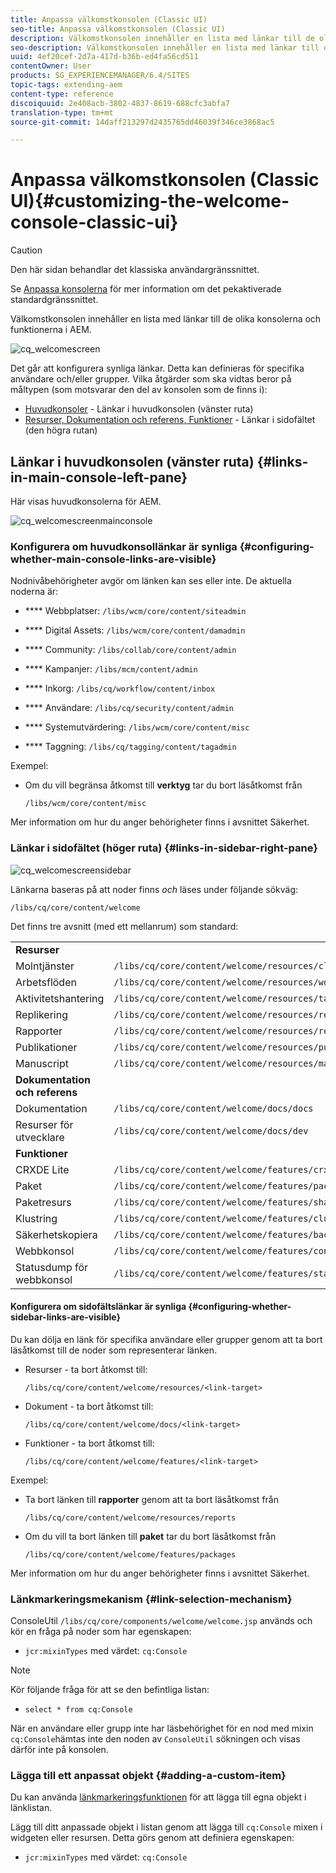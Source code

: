 ```yaml
---
title: Anpassa välkomstkonsolen (Classic UI)
seo-title: Anpassa välkomstkonsolen (Classic UI)
description: Välkomstkonsolen innehåller en lista med länkar till de olika konsolerna och funktionerna i AEM
seo-description: Välkomstkonsolen innehåller en lista med länkar till de olika konsolerna och funktionerna i AEM
uuid: 4ef20cef-2d7a-417d-b36b-ed4fa56cd511
contentOwner: User
products: SG_EXPERIENCEMANAGER/6.4/SITES
topic-tags: extending-aem
content-type: reference
discoiquuid: 2e408acb-3802-4837-8619-688cfc3abfa7
translation-type: tm+mt
source-git-commit: 14daff213297d2435765dd46039f346ce3868ac5

---
```



# Anpassa välkomstkonsolen (Classic UI){#customizing-the-welcome-console-classic-ui}

>[!CAUTION]
>
>Den här sidan behandlar det klassiska användargränssnittet.
>
>Se [Anpassa konsolerna](/help/sites-developing/customizing-consoles-touch.md) för mer information om det pekaktiverade standardgränssnittet.

Välkomstkonsolen innehåller en lista med länkar till de olika konsolerna och funktionerna i AEM.

![cq_welcomescreen](assets/cq_welcomescreen.png)

Det går att konfigurera synliga länkar. Detta kan definieras för specifika användare och/eller grupper. Vilka åtgärder som ska vidtas beror på måltypen (som motsvarar den del av konsolen som de finns i):

* [Huvudkonsoler](#links-in-main-console-left-pane) - Länkar i huvudkonsolen (vänster ruta)
* [Resurser, Dokumentation och referens, Funktioner](#links-in-sidebar-right-pane) - Länkar i sidofältet (den högra rutan)

## Länkar i huvudkonsolen (vänster ruta) {#links-in-main-console-left-pane}

Här visas huvudkonsolerna för AEM.

![cq_welcomescreenmainconsole](assets/cq_welcomescreenmainconsole.png)

### Konfigurera om huvudkonsollänkar är synliga {#configuring-whether-main-console-links-are-visible}

Nodnivåbehörigheter avgör om länken kan ses eller inte. De aktuella noderna är:

* **** Webbplatser: `/libs/wcm/core/content/siteadmin`

* **** Digital Assets: `/libs/wcm/core/content/damadmin`

* **** Community: `/libs/collab/core/content/admin`

* **** Kampanjer: `/libs/mcm/content/admin`

* **** Inkorg: `/libs/cq/workflow/content/inbox`

* **** Användare: `/libs/cq/security/content/admin`

* **** Systemutvärdering: `/libs/wcm/core/content/misc`

* **** Taggning: `/libs/cq/tagging/content/tagadmin`

Exempel:

* Om du vill begränsa åtkomst till **verktyg** tar du bort läsåtkomst från

   `/libs/wcm/core/content/misc`

Mer information om hur du anger behörigheter finns i avsnittet [](/help/sites-administering/security.md) Säkerhet.

### Länkar i sidofältet (höger ruta) {#links-in-sidebar-right-pane}

![cq_welcomescreensidebar](assets/cq_welcomescreensidebar.png)

Länkarna baseras på att noder finns *och* läses under följande sökväg:

`/libs/cq/core/content/welcome`

Det finns tre avsnitt (med ett mellanrum) som standard:

<table> 
 <tbody> 
  <tr> 
   <td><strong>Resurser</strong></td> 
   <td> </td> 
  </tr> 
  <tr> 
   <td> Molntjänster</td> 
   <td><code>/libs/cq/core/content/welcome/resources/cloudservices</code></td> 
  </tr> 
  <tr> 
   <td> Arbetsflöden</td> 
   <td><code>/libs/cq/core/content/welcome/resources/workflows</code></td> 
  </tr> 
  <tr> 
   <td> Aktivitetshantering</td> 
   <td><code>/libs/cq/core/content/welcome/resources/taskmanager</code></td> 
  </tr> 
  <tr> 
   <td> Replikering</td> 
   <td><code>/libs/cq/core/content/welcome/resources/replication</code></td> 
  </tr> 
  <tr> 
   <td> Rapporter</td> 
   <td><code>/libs/cq/core/content/welcome/resources/reports</code></td> 
  </tr> 
  <tr> 
   <td> Publikationer</td> 
   <td><code>/libs/cq/core/content/welcome/resources/publishingadmin</code></td> 
  </tr> 
  <tr> 
   <td> Manuscript</td> 
   <td><code>/libs/cq/core/content/welcome/resources/manuscriptsadmin</code></td> 
  </tr> 
  <tr> 
   <td><strong>Dokumentation och referens</strong></td> 
   <td> </td> 
  </tr> 
  <tr> 
   <td> Dokumentation</td> 
   <td><code>/libs/cq/core/content/welcome/docs/docs</code></td> 
  </tr> 
  <tr> 
   <td> Resurser för utvecklare</td> 
   <td><code>/libs/cq/core/content/welcome/docs/dev</code></td> 
  </tr> 
  <tr> 
   <td><strong>Funktioner</strong></td> 
   <td> </td> 
  </tr> 
  <tr> 
   <td> CRXDE Lite</td> 
   <td><code>/libs/cq/core/content/welcome/features/crxde</code></td> 
  </tr> 
  <tr> 
   <td> Paket</td> 
   <td><code>/libs/cq/core/content/welcome/features/packages</code></td> 
  </tr> 
  <tr> 
   <td> Paketresurs</td> 
   <td><code>/libs/cq/core/content/welcome/features/share</code></td> 
  </tr> 
  <tr> 
   <td> Klustring</td> 
   <td><code>/libs/cq/core/content/welcome/features/cluster</code></td> 
  </tr> 
  <tr> 
   <td> Säkerhetskopiera</td> 
   <td><code>/libs/cq/core/content/welcome/features/backup</code></td> 
  </tr> 
  <tr> 
   <td> Webbkonsol<br /> </td> 
   <td><code>/libs/cq/core/content/welcome/features/config</code></td> 
  </tr> 
  <tr> 
   <td> Statusdump för webbkonsol<br /> </td> 
   <td><code>/libs/cq/core/content/welcome/features/statusdump</code></td> 
  </tr> 
 </tbody> 
</table>

#### Konfigurera om sidofältslänkar är synliga {#configuring-whether-sidebar-links-are-visible}

Du kan dölja en länk för specifika användare eller grupper genom att ta bort läsåtkomst till de noder som representerar länken.

* Resurser - ta bort åtkomst till:

   `/libs/cq/core/content/welcome/resources/<link-target>`

* Dokument - ta bort åtkomst till:

   `/libs/cq/core/content/welcome/docs/<link-target>`

* Funktioner - ta bort åtkomst till:

   `/libs/cq/core/content/welcome/features/<link-target>`

Exempel:

* Ta bort länken till **rapporter** genom att ta bort läsåtkomst från

   `/libs/cq/core/content/welcome/resources/reports`

* Om du vill ta bort länken till **paket** tar du bort läsåtkomst från

   `/libs/cq/core/content/welcome/features/packages`

Mer information om hur du anger behörigheter finns i avsnittet [](/help/sites-administering/security.md) Säkerhet.

### Länkmarkeringsmekanism {#link-selection-mechanism}

ConsoleUtil `/libs/cq/core/components/welcome/welcome.jsp` används [](https://helpx.adobe.com/experience-manager/6-4/sites/developing/using/reference-materials/javadoc/com/day/cq/commons/ConsoleUtil.html)och kör en fråga på noder som har egenskapen:

* `jcr:mixinTypes` med värdet: `cq:Console`

>[!NOTE]
>
>Kör följande fråga för att se den befintliga listan:
>
>* `select * from cq:Console`
>



När en användare eller grupp inte har läsbehörighet för en nod med mixin `cq:Console`hämtas inte den noden av `ConsoleUtil` sökningen och visas därför inte på konsolen.

### Lägga till ett anpassat objekt {#adding-a-custom-item}

Du kan använda [länkmarkeringsfunktionen](#link-selection-mechanism) för att lägga till egna objekt i länklistan.

Lägg till ditt anpassade objekt i listan genom att lägga till `cq:Console` mixen i widgeten eller resursen. Detta görs genom att definiera egenskapen:

* `jcr:mixinTypes` med värdet: `cq:Console`

